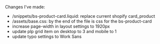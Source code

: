 Changes I've made:

- /snippets/bs-product-card.liquid: replace current shopify card_product
- /assets/base.css: by the end of the file is css for the bs-product-card
- increase page-width in layout settings to 1920px
- update plp grid item on desktop to 3 and mobile to 1
- update typo settings to Work Sans
